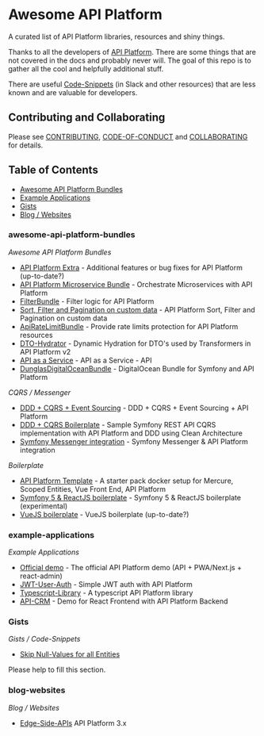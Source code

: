 # Awesome API Platform
A curated list of API Platform libraries, resources and shiny things.

Thanks to all the developers of [API Platform](https://www.api-platform.com).
There are some things that are not covered in the docs and probably never will.
The goal of this repo is to gather all the cool and helpfully additional stuff.

There are useful [Code-Snippets](#Gists) (in Slack and other resources) that are less known and are valuable for developers.

## Contributing and Collaborating
Please see [CONTRIBUTING](CONTRIBUTING.md), [CODE-OF-CONDUCT](CODE-OF-CONDUCT.md) and [COLLABORATING](COLLABORATING.md) for details.

## Table of Contents
- [Awesome API Platform Bundles](#awesome-api-platform-bundles)
- [Example Applications](#example-applications)
- [Gists](#gists)
- [Blog / Websites](#blog-websites)

### awesome-api-platform-bundles
*Awesome API Platform Bundles*

* [API Platform Extra](https://github.com/krakphp/api-platform-extra) - Additional features or bug fixes for API Platform (up-to-date?)
* [API Platform Microservice Bundle](https://github.com/mtarld/api-platform-ms-bundle) - Orchestrate Microservices with API Platform
* [FilterBundle](https://github.com/metaclass-nl/filter-bundle/) - Filter logic for API Platform
* [Sort, Filter and Pagination on custom data](https://github.com/aratinau/api-platform-pagination) - API Platform Sort, Filter and Pagination on custom data
* [ApiRateLimitBundle](https://github.com/IndraGunawan/api-rate-limit-bundle) - Provide rate limits protection for API Platform resources
* [DTO-Hydrator](https://github.com/omarfawzi/DTO-Hydrator) - Dynamic Hydration for DTO's used by Transformers in API Platform v2
* [API as a Service](https://github.com/christiansiewert/aaas-api) - API as a Service - API
* [DunglasDigitalOceanBundle](https://github.com/dunglas/DunglasDigitalOceanBundle) - DigitalOcean Bundle for Symfony and API Platform

*CQRS / Messenger*

* [DDD + CQRS + Event Sourcing](https://github.com/Lctrs/apiplatform-ddd-cqrs-es-demo) - DDD + CQRS + Event Sourcing + API Platform
* [DDD + CQRS Boilerplate](https://github.com/mxkh/symfony-api-platform-ddd-cqrs-boilerplate) - Sample Symfony REST API CQRS implementation with API Platform and DDD using Clean Architecture
* [Symfony Messenger integration](https://github.com/sroze/api-platform-messenger) - Symfony Messenger & API Platform integration

*Boilerplate*

* [API Platform Template](https://github.com/tpharaoh/apiplatformtemplate) - A starter pack docker setup for Mercure, Scoped Entities, Vue Front End, API Platform
* [Symfony 5 & ReactJS boilerplate](https://github.com/jonathangreco/APIplatform-react-admin-traefik-boilerplate) - Symfony 5 & ReactJS boilerplate (experimental)
* [VueJS boilerplate](https://github.com/neiluJ/api-vue-boilerplate) - VueJS boilerplate (up-to-date?)

### example-applications
*Example Applications*

* [Official demo](https://github.com/api-platform/demo/) - The official API Platform demo (API + PWA/Next.js + react-admin)
* [JWT-User-Auth](https://github.com/AhmedRaafat14/apiplatform-users-auth) - Simple JWT auth with API Platform
* [Typescript-Library](https://github.com/darkanakin41/typescript-api-platform) - A typescript API Platform library
* [API-CRM](https://github.com/Louxen/api-crm) - Demo for React Frontend with API Platform Backend

### Gists
*Gists / Code-Snippets*

* [Skip Null-Values for all Entities](https://gist.github.com/Chris53897/24275929277bef3be7cd447865a4ac90)

Please help to fill this section.

### blog-websites
*Blog / Websites*

* [Edge-Side-APIs](https://speakerdeck.com/dunglas/edge-side-apis) API Platform 3.x
